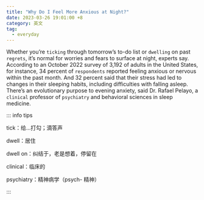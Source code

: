 ```yaml
---
title: "Why Do I Feel More Anxious at Night?"
date: 2023-03-26 19:01:00 +8
category: 英文
tag:
  - everyday
---
```


Whether you’re `ticking` through tomorrow’s to-do list or `dwelling` on past `regrets`, it’s normal for worries and fears to surface at night, experts say. According to an October 2022 survey of 3,192 of adults in the United States, for instance, 34 percent of `respondents` reported feeling anxious or nervous within the past month. And 32 percent said that their stress had led to changes in their sleeping habits, including difficulties with falling asleep. There’s an evolutionary purpose to evening anxiety, said Dr. Rafael Pelayo, a `clinical` professor of `psychiatry` and behavioral sciences in sleep medicine.

::: info tips

tick：给...打勾；滴答声

dwell：居住

dwell on：纠结于，老是想着，停留在

clinical：临床的

psychiatry：精神病学（psych- 精神）

:::
